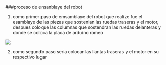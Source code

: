 ###proceso de ensanblaye del robot

1. como primer paso de emsamblaye del robot que realize fue el esamblaye de las piezas que sostenian las ruedas traseras y el motor, despues coloque las columnas que sostendran las ruedas delanteras y donde se coloca la placa de arduino romeo

![](https://github.com/asrc-0105/practicas.1/blob/main/20240305_153904.jpg)

2. como segundo paso seria colocar las llantas traseras y el motor en su respectivo lugar 
